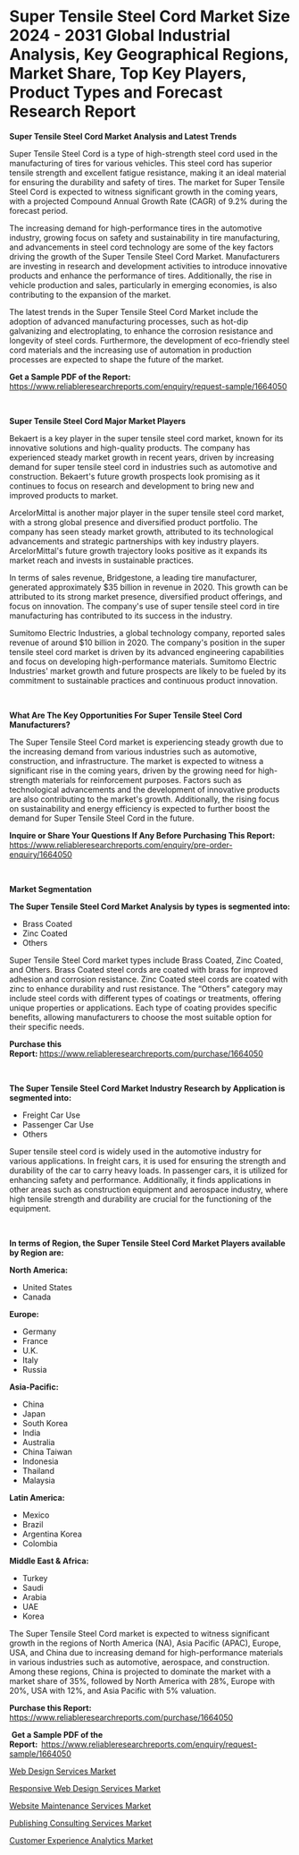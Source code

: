 <p><h1>Super Tensile Steel Cord Market Size 2024 - 2031 Global Industrial Analysis, Key Geographical Regions, Market Share, Top Key Players, Product Types and Forecast Research Report</h1></p><p><strong>Super Tensile Steel Cord Market Analysis and Latest Trends</strong></p>
<p><p>Super Tensile Steel Cord is a type of high-strength steel cord used in the manufacturing of tires for various vehicles. This steel cord has superior tensile strength and excellent fatigue resistance, making it an ideal material for ensuring the durability and safety of tires. The market for Super Tensile Steel Cord is expected to witness significant growth in the coming years, with a projected Compound Annual Growth Rate (CAGR) of 9.2% during the forecast period.</p><p>The increasing demand for high-performance tires in the automotive industry, growing focus on safety and sustainability in tire manufacturing, and advancements in steel cord technology are some of the key factors driving the growth of the Super Tensile Steel Cord Market. Manufacturers are investing in research and development activities to introduce innovative products and enhance the performance of tires. Additionally, the rise in vehicle production and sales, particularly in emerging economies, is also contributing to the expansion of the market.</p><p>The latest trends in the Super Tensile Steel Cord Market include the adoption of advanced manufacturing processes, such as hot-dip galvanizing and electroplating, to enhance the corrosion resistance and longevity of steel cords. Furthermore, the development of eco-friendly steel cord materials and the increasing use of automation in production processes are expected to shape the future of the market.</p></p>
<p><strong>Get a Sample PDF of the Report:&nbsp;</strong> <a href="https://www.reliableresearchreports.com/enquiry/request-sample/1664050">https://www.reliableresearchreports.com/enquiry/request-sample/1664050</a></p>
<p>&nbsp;</p>
<p><strong>Super Tensile Steel Cord Major Market Players</strong></p>
<p><p>Bekaert is a key player in the super tensile steel cord market, known for its innovative solutions and high-quality products. The company has experienced steady market growth in recent years, driven by increasing demand for super tensile steel cord in industries such as automotive and construction. Bekaert's future growth prospects look promising as it continues to focus on research and development to bring new and improved products to market.</p><p>ArcelorMittal is another major player in the super tensile steel cord market, with a strong global presence and diversified product portfolio. The company has seen steady market growth, attributed to its technological advancements and strategic partnerships with key industry players. ArcelorMittal's future growth trajectory looks positive as it expands its market reach and invests in sustainable practices.</p><p>In terms of sales revenue, Bridgestone, a leading tire manufacturer, generated approximately $35 billion in revenue in 2020. This growth can be attributed to its strong market presence, diversified product offerings, and focus on innovation. The company's use of super tensile steel cord in tire manufacturing has contributed to its success in the industry.</p><p>Sumitomo Electric Industries, a global technology company, reported sales revenue of around $10 billion in 2020. The company's position in the super tensile steel cord market is driven by its advanced engineering capabilities and focus on developing high-performance materials. Sumitomo Electric Industries' market growth and future prospects are likely to be fueled by its commitment to sustainable practices and continuous product innovation.</p></p>
<p>&nbsp;</p>
<p><strong>What Are The Key Opportunities For Super Tensile Steel Cord Manufacturers?</strong></p>
<p><p>The Super Tensile Steel Cord market is experiencing steady growth due to the increasing demand from various industries such as automotive, construction, and infrastructure. The market is expected to witness a significant rise in the coming years, driven by the growing need for high-strength materials for reinforcement purposes. Factors such as technological advancements and the development of innovative products are also contributing to the market's growth. Additionally, the rising focus on sustainability and energy efficiency is expected to further boost the demand for Super Tensile Steel Cord in the future.</p></p>
<p><strong>Inquire or Share Your Questions If Any Before Purchasing This Report:</strong> <a href="https://www.reliableresearchreports.com/enquiry/pre-order-enquiry/1664050">https://www.reliableresearchreports.com/enquiry/pre-order-enquiry/1664050</a></p>
<p>&nbsp;</p>
<p><strong>Market Segmentation</strong></p>
<p><strong>The Super Tensile Steel Cord Market Analysis by types is segmented into:</strong></p>
<p><ul><li>Brass Coated</li><li>Zinc Coated</li><li>Others</li></ul></p>
<p><p>Super Tensile Steel Cord market types include Brass Coated, Zinc Coated, and Others. Brass Coated steel cords are coated with brass for improved adhesion and corrosion resistance. Zinc Coated steel cords are coated with zinc to enhance durability and rust resistance. The “Others” category may include steel cords with different types of coatings or treatments, offering unique properties or applications. Each type of coating provides specific benefits, allowing manufacturers to choose the most suitable option for their specific needs.</p></p>
<p><strong>Purchase this Report:&nbsp;</strong><a href="https://www.reliableresearchreports.com/purchase/1664050">https://www.reliableresearchreports.com/purchase/1664050</a></p>
<p>&nbsp;</p>
<p><strong>The Super Tensile Steel Cord Market Industry Research by Application is segmented into:</strong></p>
<p><ul><li>Freight Car Use</li><li>Passenger Car Use</li><li>Others</li></ul></p>
<p><p>Super tensile steel cord is widely used in the automotive industry for various applications. In freight cars, it is used for ensuring the strength and durability of the car to carry heavy loads. In passenger cars, it is utilized for enhancing safety and performance. Additionally, it finds applications in other areas such as construction equipment and aerospace industry, where high tensile strength and durability are crucial for the functioning of the equipment.</p></p>
<p>&nbsp;</p>
<p><strong>In terms of Region, the Super Tensile Steel Cord Market Players available by Region are:</strong></p>
<p>
    <p> <strong> North America: </strong>
        <ul>
            <li>United States</li>
            <li>Canada</li>
        </ul>
        </p> 
    <p> <strong> Europe: </strong>
        <ul>
            <li>Germany</li>
            <li>France</li>
            <li>U.K.</li>
            <li>Italy</li>
            <li>Russia</li>
        </ul>
        </p> 
    <p> <strong> Asia-Pacific: </strong>
        <ul>
            <li>China</li>
            <li>Japan</li>
            <li>South Korea</li>
            <li>India</li>
            <li>Australia</li>
            <li>China Taiwan</li>
            <li>Indonesia</li>
            <li>Thailand</li>
            <li>Malaysia</li>
        </ul>
        </p> 
    <p> <strong> Latin America: </strong>
        <ul>
            <li>Mexico</li>
            <li>Brazil</li>
            <li>Argentina Korea</li>
            <li>Colombia</li>
        </ul>
        </p> 
    <p> <strong> Middle East & Africa: </strong>
        <ul>
            <li>Turkey</li>
            <li>Saudi</li>
            <li>Arabia</li>
            <li>UAE</li>
            <li>Korea</li>
        </ul>
    </p>
    </p>
<p><p>The Super Tensile Steel Cord market is expected to witness significant growth in the regions of North America (NA), Asia Pacific (APAC), Europe, USA, and China due to increasing demand for high-performance materials in various industries such as automotive, aerospace, and construction. Among these regions, China is projected to dominate the market with a market share of 35%, followed by North America with 28%, Europe with 20%, USA with 12%, and Asia Pacific with 5% valuation.</p></p>
<p><strong>Purchase this Report: </strong><a href="https://www.reliableresearchreports.com/purchase/1664050">https://www.reliableresearchreports.com/purchase/1664050</a></p>
<p>&nbsp;<strong>Get a Sample PDF of the Report:&nbsp;&nbsp;</strong><a href="https://www.reliableresearchreports.com/enquiry/request-sample/1664050">https://www.reliableresearchreports.com/enquiry/request-sample/1664050</a></p>
<p><strong></strong></p>
<p><p><a href="https://medium.com/p/0380320e68d3/edit">Web Design Services Market</a></p><p><a href="https://medium.com/p/48ef73238aea/edit">Responsive Web Design Services Market</a></p><p><a href="https://medium.com/p/7042f9a714bf/edit">Website Maintenance Services Market</a></p><p><a href="https://medium.com/p/59c59b4cf8bc/edit">Publishing Consulting Services Market</a></p><p><a href="https://medium.com/p/0b1d974535bb/edit">Customer Experience Analytics Market</a></p></p>